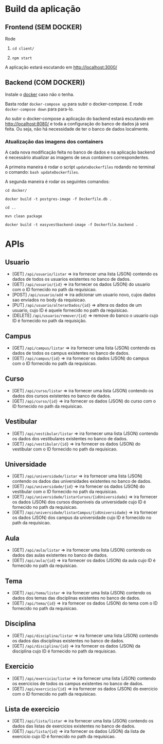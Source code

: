 # Build da aplicação

## Frontend (SEM DOCKER)

Rode

1. `cd client/`

2. `npm start`

A aplicação estará escutando em [http://localhost:3000/](http://localhost:3000/)

## Backend (COM DOCKER))

Instale o [docker](https://docs.docker.com/get-docker/) caso não o tenha.

Basta rodar `docker-compose up` para subir o docker-compose. E rode `docker-compose down` para para-lo.

Ao subir o docker-compose a aplicação do backend estará escutando em [http://localhost:8080/](http://localhost:8080/) e
toda a configuração do banco de dados já será feita. Ou seja, não há necessidade de ter o banco de dados localmente.

### Atualização das imagens dos containers

A cada nova modificação feita no banco de dados e na aplicação backend é necessário atualizar as imagens de seus
containers correspondentes.

A primeira maneira é rodar o script `updateDockerfiles` rodando no terminal o comando: `bash updateDockerfiles`.

A segunda maneira é rodar os seguintes comandos:

`cd docker/`

`docker build -t postgres-image -f Dockerfile.db .`


`cd ..`

`mvn clean package`

`docker build -t easyvestbackend-image -f Dockerfile.backend .`

# APIs

## Usuario

- [GET] `/api/usuario/listar` => ira fornecer uma lista (JSON) contendo os dados de todos os usuarios existentes no
  banco de dados.
- [GET] `/api/usuario/{id}` => ira fornecer os dados (JSON) do usuario com o ID fornecido no path da requisicao.
- [POST] `/api/usuario/add` => ira adicionar um usuario novo, cujos dados sao enviados no body da requisicao.
- [PUT] `/api/usuario/alterarDados/{id}` => altera os dados de um usuario, cujo ID é aquele fornecido no path da
  requisicao.
- [DELETE] `/api/usuario/remover/{id}` => remove do banco o usuario cujo ID é fornecido no path da requisição.

## Campus

- [GET] `/api/campus/listar` => ira fornecer uma lista (JSON) contendo os dados de todos os campus existentes no
  banco de dados.
- [GET] `/api/campus/{id}` => ira fornecer os dados (JSON) do campus com o ID fornecido no path da requisicao.

## Curso

- [GET] `/api/curso/listar` => ira fornecer uma lista (JSON) contendo os dados dos cursos existentes no
  banco de dados.
- [GET] `/api/curso/{id}` => ira fornecer os dados (JSON) do curso com o ID fornecido no path da requisicao.

## Vestibular

- [GET] `/api/vestibular/listar` => ira fornecer uma lista (JSON) contendo os dados dos vestibulares existentes no
  banco de dados.
- [GET] `/api/vestibular/{id}` => ira fornecer os dados (JSON) do vestibular com o ID fornecido no path da requisicao.

## Universidade

- [GET] `/api/universidade/listar` => ira fornecer uma lista (JSON) contendo os dados das universidades existentes no
  banco de dados.
- [GET] `/api/universidade/{id}` => ira fornecer os dados (JSON) do vestibular com o ID fornecido no path da requisicao.
- [GET] `/api/universidade/listarCursos/{idUniversidade}` => ira fornecer os dados (JSON) dos cursos disponiveis da
  universidade cujo ID é fornecido no path da requisicao.
- [GET] `/api/universidade/listarCampus/{idUniversidade}` => ira fornecer os dados (JSON) dos campus da universidade
  cujo ID é fornecido no path da requisicao.

## Aula

- [GET] `/api/aula/listar` => ira fornecer uma lista (JSON) contendo os dados das aulas existentes no
  banco de dados.
- [GET] `/api/aula/{id}` => ira fornecer os dados (JSON) da aula cujo ID é fornecido no path da requisicao.

## Tema

- [GET] `/api/tema/listar` => ira fornecer uma lista (JSON) contendo os dados dos temas das disciplinas existentes no
  banco de dados.
- [GET] `/api/tema/{id}` => ira fornecer os dados (JSON) do tema com o ID fornecido no path da requisicao.

## Disciplina

- [GET] `/api/disciplina/listar` => ira fornecer uma lista (JSON) contendo os dados das disciplinas existentes no
  banco de dados.
- [GET] `/api/disciplina/{id}` => ira fornecer os dados (JSON) da disciplina cujo ID é fornecido no path da requisicao.

## Exercicio

- [GET] `/api/exercicio/listar` => ira fornecer uma lista (JSON) contendo os exercicios de todos os campus existentes no
  banco de dados.
- [GET] `/api/exercicio/{id}` => ira fornecer os dados (JSON) do exercicio com o ID fornecido no path da requisicao.

## Lista de exercicio

- [GET] `/api/lista/listar` => ira fornecer uma lista (JSON) contendo os dados das listas de exercicios existentes no
  banco de dados.
- [GET] `/api/lista/{id}` => ira fornecer os dados (JSON) da lista de exercicio cujo ID é fornecido no path da
  requisicao.
